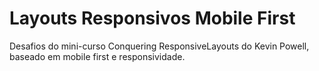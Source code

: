 # Layouts Responsivos Mobile First
Desafios do mini-curso Conquering ResponsiveLayouts do Kevin Powell, baseado em mobile first e responsividade.
